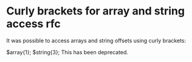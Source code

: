 # Curly brackets for array and string access rfc
It was possible to access arrays and string offsets using curly brackets:

$array{1};
$string{3};
This has been deprecated.
